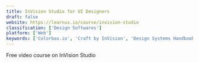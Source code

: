 ```yaml
---
title: InVision Studio for UI Designers
draft: false 
website: https://learnux.io/course/invision-studio
classification: ['Design Softwares']
platform: ['Web']
keywords: ['Colorbox.io', 'Craft by InVision', 'Design Systems Handbook by DesignBetter.Co', 'Design Systems Repo', 'Figma', 'InVision Design System Manager', 'InVision V7', 'Inspect by InVision', 'Invision', 'Made For Studio', 'Maze', 'Mind Map by RealtimeBoard', 'MontageJS', 'Sketch + InVision', 'Sketch for Teams', 'UX Flow Wireframe Prototyping System', 'Vossier']
---
```

Free video course on InVision Studio